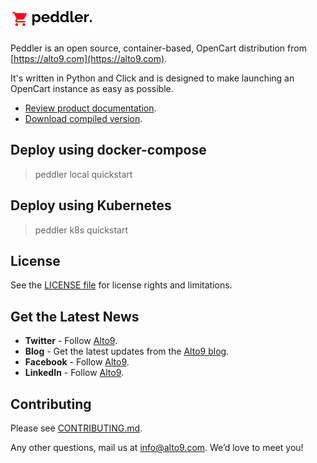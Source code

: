 # [![peddler](https://raw.githubusercontent.com/alto9/peddler/master/assets/images/peddler_logo_light.png)](https://alto9.com)

Peddler is an open source, container-based, OpenCart distribution from [https://alto9.com](https://alto9.com).

It's written in Python and Click and is designed to make launching an OpenCart instance as easy as possible.

- [Review product documentation](http://www.alto9.com/peddler/docs).
- [Download compiled version](https://www.alto9.com/peddler/download).

## Deploy using docker-compose
> peddler local quickstart


## Deploy using Kubernetes
> peddler k8s quickstart

## License

See the [LICENSE file](LICENSE.txt) for license rights and limitations.

## Get the Latest News

- **Twitter** - Follow [Alto9](https://twitter.com/alto9cloud).
- **Blog** - Get the latest updates from the [Alto9 blog](https://alto9.com/blog/).
- **Facebook** - Follow [Alto9](https://www.facebook.com/Alto9Inc).
- **LinkedIn** - Follow [Alto9](https://www.linkedin.com/company/alto9).

## Contributing
Please see [CONTRIBUTING.md](./CONTRIBUTING.md).

Any other questions, mail us at info@alto9.com. We’d love to meet you!
